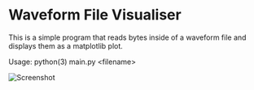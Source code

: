 # Waveform File Visualiser

This is a simple program that reads bytes inside of a waveform file and displays
them as a matplotlib plot.

Usage: python(3) main.py \<filename>

![Screenshot](https://i.imgur.com/wRQERU8.jpg)
